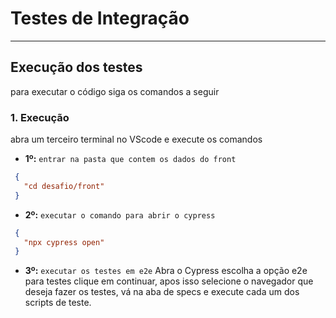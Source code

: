 # Testes de Integração

---

## Execução dos testes

para executar o código siga os comandos a seguir

### **1. Execução**
abra um terceiro terminal no VScode e execute os comandos

- **1º:** `entrar na pasta que contem os dados do front`
 ```json
  {
    "cd desafio/front"
  }
  ```
- **2º:** `executar o comando para abrir o cypress`
 ```json
  {
    "npx cypress open"
  }
  ```
- **3º:** `executar os testes em e2e`
 Abra o Cypress escolha a opção e2e para testes clique em continuar, 
 apos isso selecione o navegador que deseja fazer os testes,
 vá na aba de specs e execute cada um dos scripts de teste.
